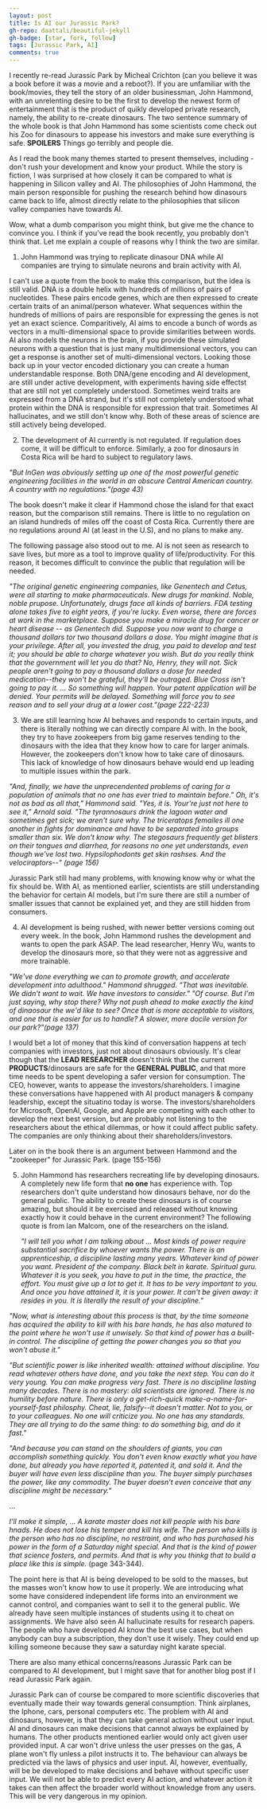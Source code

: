 ```yaml
---
layout: post
title: Is AI our Jurassic Park?
gh-repo: daattali/beautiful-jekyll
gh-badge: [star, fork, follow]
tags: [Jurassic Park, AI]
comments: true
---
```


I recently re-read Jurassic Park by Micheal Crichton (can you believe it was a book before it was a movie and a reboot?). If you are unfamiliar with the book/movies, they tell the story of an older businessman, John Hammond, with an unrelenting desire to be the first to develop the newest form of entertainment that is the product of quikly developed private research, namely, the ability to re-create dinosaurs. The two sentence summary of the whole book is that John Hammond has some scientists come check out his Zoo for dinasours to appease his investors and make sure everything is safe. **SPOILERS** Things go terribly and people die. 

As I read the book many themes started to present themselves, including - don't rush your development and know your product. While the story is fiction, I was surprised at how closely it can be compared to what is happening in Silicon valley and AI. The philosophies of John Hammond, the main person responsible for pushing the research behind how dinasours came back to life, almost directly relate to the philosophies that silicon valley companies have towards AI.

Wow, what a dumb comparison you might think, but give me the chance to convince you. I think if you've read the book recently, you probably don't think that. Let me explain a couple of reasons why I think the two are similar. 

1. John Hammond was trying to replicate dinasour DNA while AI companies are trying to simulate neurons and brain activity with AI.

I can't use a quote from the book to make this comparison, but the idea is still valid. DNA is a double helix with hundreds of millions of pairs of nucleotides. These pairs encode genes, which are then expressed to create certain traits of an animal/person whatever. What sequences within the hundreds of millions of pairs are responsible for expressing the genes is not yet an exact science. Comparitively, AI aims to encode a bunch of words as vectors in a multi-dimensional space to provide similarities between words. AI also models the neurons in the brain, if you provide these simulated neurons with a question that is just many multidimensional vectors, you can get a response is another set of multi-dimensional vectors. Looking those back up in your vector encoded dictionary you can create a human understandable response. Both DNA/gene encoding and AI development, are still under active development, with experiments having side effectst that are still not yet completely understood. Sometimes weird traits are expressed from a DNA strand, but it's still not completely understood what protein within the DNA is responsible for expression that trait. Sometimes AI hallucinates, and we still don't know why. Both of these areas of science are still actively being developed.

2. The development of AI currently is not regulated. If regulation does come, it will be difficult to enforce. Similarly, a zoo for dinosaurs in Costa Rica will be hard to subject to regulatory laws.

<!-- The main reason John Hammond put Jurassic Park on an Island in Costa Rica is because he could escape regulation. Currently there is no regulation on AI. Of course, any regulation will be difficult to enforce, but governments are doing absolutely nothing to combat how fast AI is developing. They seem more focused on banning tiktok than on protecting jobs that AI is not yet ready to replace. -->

_"But InGen was obviously setting up one of the most powerful genetic engineering facilities in the world in an obscure Central American country. A country with no regulations."(page 43)_

The book doesn't make it clear if Hammond chose the island for that exact reason, but the comparison still remains. There is little to no regulation on an island hundreds of miles off the coast of Costa Rica. Currently there are no regulations around AI (at least in the U.S), and no plans to make any.

The following passage also stood out to me. AI is not seen as research to save lives, but more as a tool to improve quality of life/productivity. For this reason, it becomes difficult to convince the public that regulation will be needed.

_"The original genetic engineering companies, like Genentech and Cetus, were all starting to make pharmaceuticals. New drugs for mankind. Noble, noble prupose. Unfortunately, drugs face all kinds of barriers. FDA testing alone takes five to eight years, if you're lucky. Even worse, there are forces at work in the marketplace. Suppose you make a miracle drug for cancer or heart disease -- as Genentech did. Suppose you now want to charge a thousand dollars tor two thousand dollars a dose. You might imagine that is your privilege. After all, you invested the drug, you paid to develop and test it; you should be able to charge whatever you wish. But do you really think that the government will let you do that? No, Henry, they will not. Sick people aren't going to pay a thousand dollars a dose for needed medication--they won't be grateful, they'll be outraged. Blue Cross isn't going to pay it. ... So something will happen. Your patent application will be denied. Your permits will be delayed. Something will force you to see reason and to sell your drug at a lower cost."(page 222-223)_

<!-- This is a direct quote from Hammond. ChatGPT and other AI product will most likely be seen as a tool to help develop many new products, but it will also be used to replace many jobs. Nobody will **need it** it to live, but eventually, I can imagine that going without some form of AI every day will be extremely difficult. That will then give AI companies the ability to charge what they want. -->

3. We are still learning how AI behaves and responds to certain inputs, and there is literally nothing we can directly compare AI with. In the book, they try to have zookeepers from big game reserves tending to the dinosaurs with the idea that they know how to care for larger animals. However, the zookeepers don't know how to take care of dinosaurs. This lack of knowledge of how dinosaurs behave would end up leading to multiple issues within the park. 

_"And, finally, we have the unprecendented problems of caring for a population of animals that no one has ever tried to maintain before." Oh, it's not as bad as all that," Hammond said. "Yes, it is. Your're just not here to see it," Arnold said. "The tyrannosaurs drink the lagoon water and sometimes get sick; we aren't sure why. The triceratops femailes ill one another in fights for dominance and have to be separated into groups smaller than six. We don't know why. The stegosaurs frequently get blisters on their tongues and diarrhea, for reasons no one yet understands, even though we've lost two. Hypsilophodonts get skin rashses. And the velociraptors--" (page 156)_

Jurassic Park still had many problems, with knowing know why or what the fix should be. With AI, as mentioned earlier, scientists are still understanding the behavior for certain AI models, but I'm sure there are still a number of smaller issues that cannot be explained yet, and they are still hidden from consumers. 

4. AI development is being rushed, with newer better versions coming out every week. In the book, John Hammond rushes the development and wants to open the park ASAP. The lead researcher, Henry Wu, wants to develop the dinosaurs more, so that they were not as aggressive and more trainable.

<!-- _"\"You want to replace the current stock of animals?\" Hammond said. 
\"Yes I do\". 
\"Why? Whats wrong with them?\"
\"Nothing,\" Wu said, \"except that they're real dinosaurs\"
\"That's what I asked for, Henry,\" Hammond said, smiling. \"And that's what you gave me.\"
...
\"Right now, as we stand here, almost no on in the world has ever seen an actual dinosaur. Nobody knows what they're really like... We could easily breed slower, more domesticated dinosaurs\"
...
\"The want the real thing\" [Hammond]
\"But that's my point,\" Wu said. \"I don't think they do. They want to see their expectation, which "
"_ -->


_\"We've done everything we can to promote growth, and accelerate development into adulthood.\"
Hammond shrugged. \"That was inevitable. We didn't want to wait. We have investors to consider.\"
\"Of course. But I'm just saying, why stop there? Why not push ahead to make exactly the kind of dinaosaur the we'd like to see? Once that is more acceptable to visitors, and one that is easier for us to handle? A slower, more docile version for our park?\"(page 137)_

I would bet a lot of money that this kind of conversation happens at tech companies with investors, just not about dinosaurs obviously. It's clear though that the **LEAD RESEARCHER** doesn't think that the current **PRODUCTS**/dinosaurs are safe for the **GENERAL PUBLIC**, and that more time needs to be spent developing a safer version for consumption. The CEO, however, wants to appease the investors/shareholders. I imagine these conversations have happened with AI product managers & company leadership, except the situatino today is worse. The investors/shareholders for Microsoft, OpenAI, Google, and Apple are competing with each other to develop the next best version, but are probably not listening to the researchers about the ethical dilemmas, or how it could affect public safety. The companies are only thinking about their shareholders/investors.

Later on in the book there is an argument between Hammond and the "zookeeper" for Jurassic Park. (page 155-156)

5. John Hammond has researchers recreating life by developing dinosaurs. A completely new life form that **no one** has experience with. Top researchers don't quite understand how dinosaurs behave, nor do the general public. The ability to create these dinosaurs is of course amazing, but should it be exercised and released without knowing exactly how it could behave in the current environment? The following quote is from Ian Malcom, one of the researchers on the island.

   _"I will tell you what I am talking about ... Most kinds of power require substantial sacrifice by whoever wants the power. There is an apprenticeship, a discipline lasting many years. Whatever kind of power you want. President of the company. Black belt in karate. Spiritual guru. Whatever it is you seek, you have to put in the time, the practice, the effort. You must give up a lot to get it. It has to be very important to you. And once you have attained it, it is your power. It can't be given away: it resides in you. It is literally the result of your discipline."_
   
  _"Now, what is interesting about this process is that, by the time someone has acquired the ability to kill with his bare hands, he has also matured to the point where he won't use it unwisely. So that kind of power has a built-in control. The discipline of getting the power changes you so that you won't abuse it."_
  
   _"But scientific power is like inherited wealth: attained without discipline. You read whatever others have done, and you take the next step. You can do it very young. You can make progress very fast. There is no discipline lasting many decades. There is no mastery: old scientists are ignored. There is no humility before nature. There is only a get-rich-quick make-a-name-for-yourself-fast philosphy. Cheat, lie, falsify--it doesn't matter. Not to you, or to your colleagues. No one will criticize you. No one has any standards. They are all trying to do the same thing: to do something big, and do it fast."_
   
  _"And because you can stand on the shoulders of giants, you can accomplish something quickly. You don't even know exactly what you have done, but already you have reported it, patented it, and sold it. And the buyer will have even less discipline than you. The buyer simply purchases the power, like any commodity. The buyer doesn't even conceive that any discipline might be necessary."_
  
   ...
   
   _I'll make it simple, ... A karate master does not kill people with his bare hnads. He does not lose his temper and kill his wife. The person who kills is the person who has no discipline, no restraint, and who has purchased his power in the form of a Saturday night special. And that is the kind of power that science fosters, and permits. And that is why you thinkg that to build a place like this is simple._ (page 343-344).



The point here is that AI is being developed to be sold to the masses, but the masses won't know how to use it properly. We are introducing what some have considered independent life forms into an environment we cannot control, and companies want to sell it to the general public. We already have seen multiple instances of students using it to cheat on assignments. We have also seen AI hallucinate results for research papers. The people who have developed AI know the best use cases, but when anybody can buy a subscription, they don't use it wisely. They could end up killing someone because they saw a saturday night karate special.

There are also many ethical concerns/reasons Jurassic Park can be compared to AI development, but I might save that for another blog post if I read Jurassic Park again.

Jurassic Park can of course be compared to more scientific discoveries that eventually made their way towards general consumption. Think airplanes, the Iphone, cars, personal computers etc. The problem with AI and dinosaurs, however, is that they can take general action without user input. AI and dinosaurs can make decisions that cannot always be explained by humans. The other products mentioned earlier would only act given user provided input. A car won't drive unless the user presses on the gas, A plane won't fly unless a pilot instructs it to. The behaviour can always be predicted via the laws of physics and user input. AI, however, eventually, will be be developed to make decisions and behave without specific user input. We will not be able to predict every AI action, and whatever action it takes can then affect the broader world without knowledge from any users. This will be very dangerous in my opinion.



